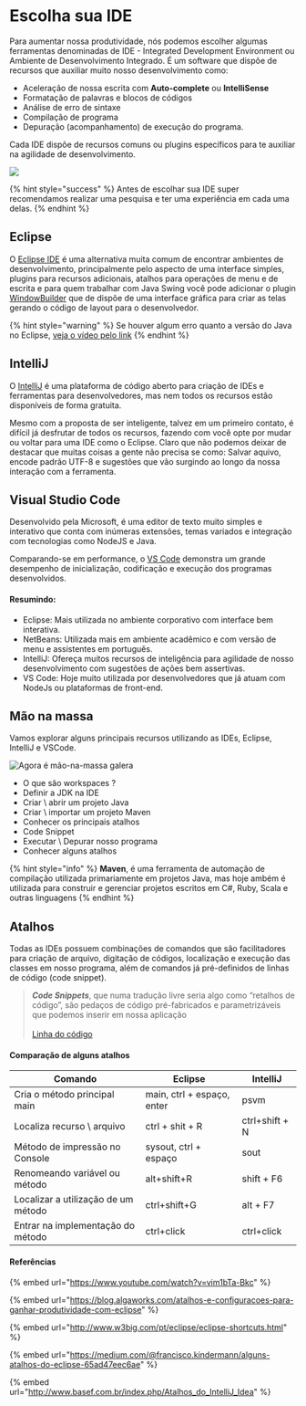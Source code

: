# Escolha sua IDE

Para aumentar nossa produtividade, nós podemos escolher algumas ferramentas denominadas de IDE - Integrated Development Environment ou Ambiente de Desenvolvimento Integrado. É um software que dispõe de recursos que auxiliar muito nosso desenvolvimento como:

* Aceleração de nossa escrita com **Auto-complete** ou **IntelliSense**
* Formatação de palavras e blocos de códigos
* Análise de erro de sintaxe
* Compilação de programa
* Depuração (acompanhamento) de execução do programa.

Cada IDE dispõe de recursos comuns ou plugins específicos para te auxiliar na agilidade de desenvolvimento.

![](<../.gitbook/assets/image (8) (1).png>)

{% hint style="success" %}
Antes de escolhar sua IDE super recomendamos realizar uma pesquisa e ter uma experiência em cada uma delas.
{% endhint %}

## Eclipse

O [Eclipse IDE](https://www.eclipse.org/downloads/) é uma alternativa muita comum de encontrar ambientes de desenvolvimento, principalmente pelo aspecto de uma interface simples, plugins para recursos adicionais, atalhos para operações de menu e de escrita e para quem trabalhar com Java Swing você pode adicionar o plugin [WindowBuilder](https://www.eclipse.org/windowbuilder/download.php) que de dispõe de  uma interface gráfica para criar as telas gerando o código de layout para o desenvolvedor.

{% hint style="warning" %}
Se houver algum erro quanto a versão do Java no Eclipse, [veja o vídeo pelo link](https://www.youtube.com/watch?v=CgwpdheXvls)
{% endhint %}

## IntelliJ

O [IntelliJ](https://www.jetbrains.com/pt-br/idea/) é uma plataforma de código aberto para criação de IDEs e ferramentas para desenvolvedores, mas nem todos os recursos estão disponíveis de forma gratuita.

Mesmo com a proposta de ser inteligente, talvez em um primeiro contato, é difícil já desfrutar de todos os recursos, fazendo com você opte por mudar ou voltar para uma IDE  como o Eclipse. Claro que não podemos deixar de destacar que muitas coisas a gente não precisa se como: Salvar aquivo, encode padrão UTF-8 e sugestões que vão surgindo ao longo da nossa interação com a ferramenta.

## Visual Studio Code

Desenvolvido pela Microsoft, é uma editor de texto muito simples e interativo que conta com inúmeras extensões, temas variados e integração com tecnologias como NodeJS e Java.

Comparando-se em performance, o [VS Code](https://code.visualstudio.com/docs/languages/java) demonstra um grande desempenho de inicialização, codificação e execução dos programas desenvolvidos.

#### Resumindo:

* Eclipse: Mais utilizada no ambiente corporativo com interface bem interativa.
* NetBeans: Utilizada mais em ambiente acadêmico e com versão de menu e assistentes em português.
* IntelliJ: Ofereça muitos recursos de inteligência para agilidade de nosso desenvolvimento com sugestões de ações bem assertivas.
* VS Code: Hoje muito utilizada por desenvolvedores que já atuam com NodeJs ou plataformas de front-end.

## Mão na massa

Vamos explorar alguns principais recursos utilizando as IDEs, Eclipse, IntelliJ e VSCode.

![Agora é mão-na-massa galera](../.gitbook/assets/mao-na-massa.gif)

* O que são workspaces ?
* Definir a JDK na IDE
* Criar \ abrir um projeto Java
* Criar \ importar um projeto Maven
* Conhecer os principais atalhos
* Code Snippet
* Executar \ Depurar nosso programa
* Conhecer alguns atalhos

{% hint style="info" %}
**Maven**, é uma ferramenta de automação de compilação utilizada primariamente em projetos Java, mas hoje ambém é utilizada para construir e gerenciar projetos escritos em C#, Ruby, Scala e outras linguagens
{% endhint %}

## Atalhos

Todas as IDEs possuem combinações de comandos que são facilitadores para criação de arquivo, digitação de códigos, localização e execução das classes em nosso programa, além de comandos já pré-definidos de linhas de código (code snippet).

> _**Code Snippets**_, que numa tradução livre seria algo como “retalhos de código”,  são pedaços de código pré-fabricados e parametrizáveis que podemos inserir em nossa aplicação\
> \
> [Linha do código](http://www.linhadecodigo.com.br/artigo/2274/code-snippets.aspx#ixzz7KEQ3PlmT)

#### Comparação de alguns atalhos

| Comando                             | Eclipse                     | IntelliJ       |
| ----------------------------------- | --------------------------- | -------------- |
| Cria o método principal main        | main,  ctrl + espaço, enter | psvm           |
| Localiza recurso \ arquivo          | ctrl + shit + R             | ctrl+shift + N |
| Método de impressão no Console      | sysout, ctrl + espaço       | sout           |
| Renomeando variável ou método       | alt+shift+R                 | shift + F6     |
| Localizar a utilização de um método | ctrl+shift+G                | alt + F7       |
| Entrar na implementação do método   | ctrl+click                  | ctrl+click     |

#### Referências

{% embed url="https://www.youtube.com/watch?v=vim1bTa-Bkc" %}

{% embed url="https://blog.algaworks.com/atalhos-e-configuracoes-para-ganhar-produtividade-com-eclipse" %}

{% embed url="http://www.w3big.com/pt/eclipse/eclipse-shortcuts.html" %}

{% embed url="https://medium.com/@francisco.kindermann/alguns-atalhos-do-eclipse-65ad47eec6ae" %}

{% embed url="http://www.basef.com.br/index.php/Atalhos_do_IntelliJ_Idea" %}
